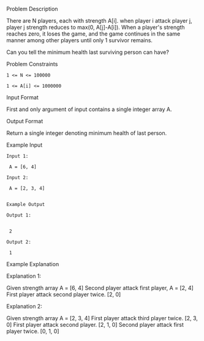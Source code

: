 Problem Description

There are N players, each with strength A[i]. when player i attack player j, player j strength reduces to max(0, A[j]-A[i]). When a player's strength reaches zero, it loses the game, and the game continues in the same manner among other players until only 1 survivor remains.

Can you tell the minimum health last surviving person can have?



Problem Constraints
    
    1 <= N <= 100000
    
    1 <= A[i] <= 1000000



Input Format

First and only argument of input contains a single integer array A.



Output Format

Return a single integer denoting minimum health of last person.



Example Input

    Input 1:
    
     A = [6, 4]
    
    Input 2:
    
     A = [2, 3, 4]
    
    
    Example Output
    
    Output 1:
    
    
     2
    
    Output 2:
    
     1
    

Example Explanation

Explanation 1:

 Given strength array A = [6, 4]
 Second player attack first player, A =  [2, 4]
 First player attack second player twice. [2, 0]

Explanation 2:

 Given strength array A = [2, 3, 4]
 First player attack third player twice. [2, 3, 0]
 First player attack second player. [2, 1, 0]
 Second player attack first player twice. [0, 1, 0]
 